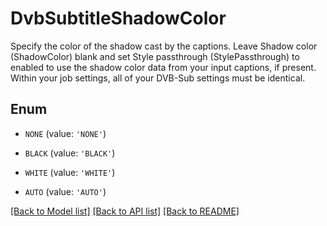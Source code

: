 # DvbSubtitleShadowColor

Specify the color of the shadow cast by the captions. Leave Shadow color (ShadowColor) blank and set Style passthrough (StylePassthrough) to enabled to use the shadow color data from your input captions, if present. Within your job settings, all of your DVB-Sub settings must be identical.

## Enum

* `NONE` (value: `'NONE'`)

* `BLACK` (value: `'BLACK'`)

* `WHITE` (value: `'WHITE'`)

* `AUTO` (value: `'AUTO'`)

[[Back to Model list]](../README.md#documentation-for-models) [[Back to API list]](../README.md#documentation-for-api-endpoints) [[Back to README]](../README.md)


